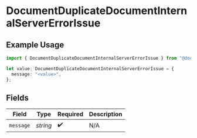 # DocumentDuplicateDocumentInternalServerErrorIssue

## Example Usage

```typescript
import { DocumentDuplicateDocumentInternalServerErrorIssue } from "@documenso/sdk-typescript/models/errors";

let value: DocumentDuplicateDocumentInternalServerErrorIssue = {
  message: "<value>",
};
```

## Fields

| Field              | Type               | Required           | Description        |
| ------------------ | ------------------ | ------------------ | ------------------ |
| `message`          | *string*           | :heavy_check_mark: | N/A                |